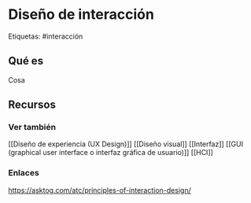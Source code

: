 # Diseño de interacción
Etiquetas: #interacción

## Qué es
Cosa

## Recursos
### Ver también
[[Diseño de experiencia (UX Design)]]
[[Diseño visual]]
[[Interfaz]]
[[GUI (graphical user interface o interfaz gráfica de usuario)]]
[[HCI]]

### Enlaces
https://asktog.com/atc/principles-of-interaction-design/